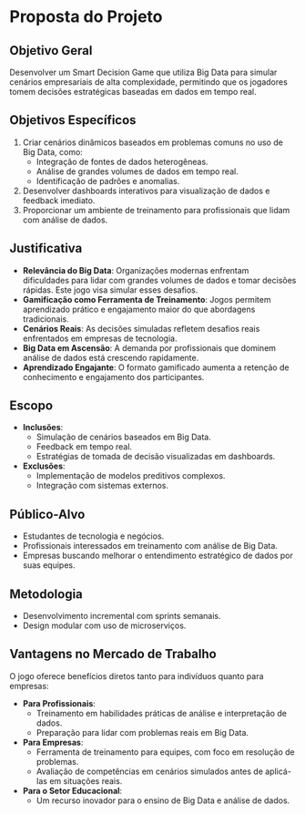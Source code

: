 # Proposta do Projeto

## Objetivo Geral
Desenvolver um Smart Decision Game que utiliza Big Data para simular cenários empresariais de alta complexidade, permitindo que os jogadores tomem decisões estratégicas baseadas em dados em tempo real.

## Objetivos Específicos
1. Criar cenários dinâmicos baseados em problemas comuns no uso de Big Data, como:
   - Integração de fontes de dados heterogêneas.
   - Análise de grandes volumes de dados em tempo real.
   - Identificação de padrões e anomalias.
2. Desenvolver dashboards interativos para visualização de dados e feedback imediato.
3. Proporcionar um ambiente de treinamento para profissionais que lidam com análise de dados.

## Justificativa
- **Relevância do Big Data**: Organizações modernas enfrentam dificuldades para lidar com grandes volumes de dados e tomar decisões rápidas. Este jogo visa simular esses desafios.
- **Gamificação como Ferramenta de Treinamento**: Jogos permitem aprendizado prático e engajamento maior do que abordagens tradicionais.
- **Cenários Reais**: As decisões simuladas refletem desafios reais enfrentados em empresas de tecnologia.
- **Big Data em Ascensão**: A demanda por profissionais que dominem análise de dados está crescendo rapidamente.
- **Aprendizado Engajante**: O formato gamificado aumenta a retenção de conhecimento e engajamento dos participantes.

## Escopo
- **Inclusões**:
  - Simulação de cenários baseados em Big Data.
  - Feedback em tempo real.
  - Estratégias de tomada de decisão visualizadas em dashboards.
- **Exclusões**:
  - Implementação de modelos preditivos complexos.
  - Integração com sistemas externos.

## Público-Alvo
- Estudantes de tecnologia e negócios.
- Profissionais interessados em treinamento com análise de Big Data.
- Empresas buscando melhorar o entendimento estratégico de dados por suas equipes.

## Metodologia
- Desenvolvimento incremental com sprints semanais.
- Design modular com uso de microserviços.

## Vantagens no Mercado de Trabalho
O jogo oferece benefícios diretos tanto para indivíduos quanto para empresas:
- **Para Profissionais**:
  - Treinamento em habilidades práticas de análise e interpretação de dados.
  - Preparação para lidar com problemas reais em Big Data.
- **Para Empresas**:
  - Ferramenta de treinamento para equipes, com foco em resolução de problemas.
  - Avaliação de competências em cenários simulados antes de aplicá-las em situações reais.
- **Para o Setor Educacional**:
  - Um recurso inovador para o ensino de Big Data e análise de dados.

